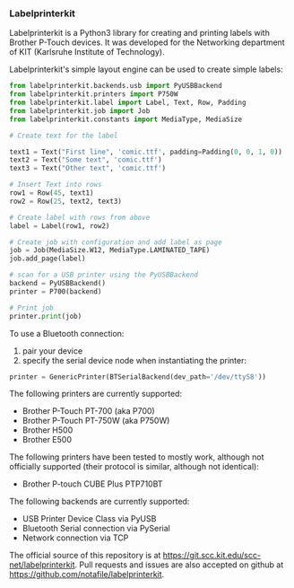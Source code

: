 ### Labelprinterkit

Labelprinterkit is a Python3 library for creating and printing labels with
Brother P-Touch devices. It was developed for the Networking department of
KIT (Karlsruhe Institute of Technology).

Labelprinterkit's simple layout engine can be used to create simple labels:

```python
from labelprinterkit.backends.usb import PyUSBBackend
from labelprinterkit.printers import P750W
from labelprinterkit.label import Label, Text, Row, Padding
from labelprinterkit.job import Job
from labelprinterkit.constants import MediaType, MediaSize

# Create text for the label

text1 = Text("First line", 'comic.ttf', padding=Padding(0, 0, 1, 0))
text2 = Text("Some text", 'comic.ttf')
text3 = Text("Other text", 'comic.ttf')

# Insert Text into rows
row1 = Row(45, text1)
row2 = Row(25, text2, text3)

# Create label with rows from above
label = Label(row1, row2)

# Create job with configuration and add label as page
job = Job(MediaSize.W12, MediaType.LAMINATED_TAPE)
job.add_page(label)

# scan for a USB printer using the PyUSBBackend
backend = PyUSBBackend()
printer = P700(backend)

# Print job
printer.print(job)
```

To use a Bluetooth connection:
1. pair your device
2. specify the serial device node when instantiating the printer:

```python
printer = GenericPrinter(BTSerialBackend(dev_path='/dev/ttyS8'))
```

The following printers are currently supported:

 * Brother P-Touch PT-700 (aka P700)
 * Brother P-Touch PT-750W (aka P750W)
 * Brother H500
 * Brother E500

The following printers have been tested to mostly work, although not
officially supported (their protocol is similar, although not identical):

* Brother P-touch CUBE Plus PTP710BT

The following backends are currently supported:

 * USB Printer Device Class via PyUSB
 * Bluetooth Serial connection via PySerial
 * Network connection via TCP

The official source of this repository is at https://git.scc.kit.edu/scc-net/labelprinterkit.
Pull requests and issues are also accepted on github at https://github.com/notafile/labelprinterkit.
